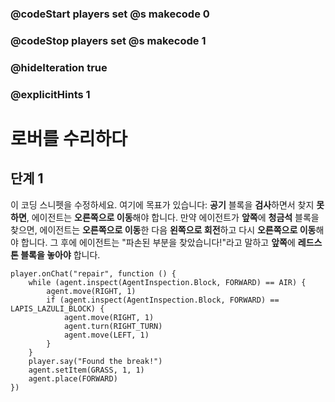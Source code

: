 ### @codeStart players set @s makecode 0
### @codeStop players set @s makecode 1

### @hideIteration true 
### @explicitHints 1

# 로버를 수리하다

## 단계 1
이 코딩 스니펫을 수정하세요. 여기에 목표가 있습니다: **공기** 블록을 **검사**하면서 찾지 **못하면**, 에이전트는 **오른쪽으로 이동**해야 합니다. 만약 에이전트가 **앞쪽**에 **청금석** 블록을 찾으면, 에이전트는 **오른쪽으로 이동**한 다음 **왼쪽으로 회전**하고 다시 **오른쪽으로 이동**해야 합니다. 그 후에 에이전트는 "파손된 부분을 찾았습니다!"라고 말하고 **앞쪽**에 **레드스톤 블록을 놓아야** 합니다.


```template
player.onChat("repair", function () {
    while (agent.inspect(AgentInspection.Block, FORWARD) == AIR) {
        agent.move(RIGHT, 1)
        if (agent.inspect(AgentInspection.Block, FORWARD) == LAPIS_LAZULI_BLOCK) {
            agent.move(RIGHT, 1)
            agent.turn(RIGHT_TURN)
            agent.move(LEFT, 1)
        }
    }
    player.say("Found the break!")
    agent.setItem(GRASS, 1, 1)
    agent.place(FORWARD)
})
```
